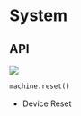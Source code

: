 # System

## API

<img class="blockly_svg" src="https://m5stack.oss-cn-shenzhen.aliyuncs.com/resource/docs/static/assets/img/uiflow/blockly/hardwares/system/uiflow_block_system_reset.svg"> 


```python
machine.reset()
```

- Device Reset

